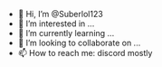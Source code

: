 - 👋 Hi, I’m @Suberlol123
- 👀 I’m interested in ...
- 🌱 I’m currently learning ...
- 💞️ I’m looking to collaborate on ...
- 📫 How to reach me: discord mostly

<!---
Suberlol123/Suberlol123 is a ✨ special ✨ repository because its `README.md` (this file) appears on your GitHub profile.
You can click the Preview link to take a look at your changes.
--->

